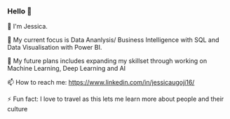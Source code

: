 ### Hello 🙋

👋 I'm Jessica. 


🔭 My current focus is Data Ananlysis/ Business Intelligence with SQL and  Data Visualisation with Power BI.


🌱 My future plans includes expanding my skillset through working on Machine Learning, Deep Learning and AI 


📫 How to reach me: https://www.linkedin.com/in/jessicaugoji16/


⚡ Fun fact: I love to travel as this lets me learn more about people and their culture
